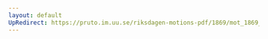 ```yaml
---
layout: default
UpRedirect: https://pruto.im.uu.se/riksdagen-motions-pdf/1869/mot_1869__fk__18.pdf
---
```

